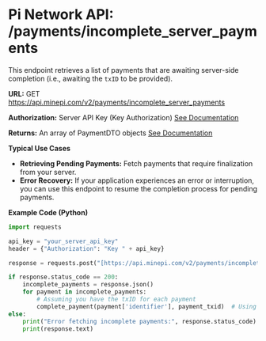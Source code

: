 # Pi Network API: /payments/incomplete_server_payments

This endpoint retrieves a list of payments that are awaiting server-side completion (i.e., awaiting the `txID` to be provided).

**URL:** GET https://api.minepi.com/v2/payments/incomplete_server_payments

**Authorization:** Server API Key (Key Authorization) [See Documentation](../authorization/Key.md)

**Returns:** An array of PaymentDTO objects [See Documentation](../types/PaymentDTO.md)

**Typical Use Cases**

* **Retrieving Pending Payments:** Fetch payments that require finalization from your server.
* **Error Recovery:** If your application experiences an error or interruption, you can use this endpoint to resume the completion process for pending payments.

**Example Code (Python)**

```python
import requests

api_key = "your_server_api_key" 
header = {"Authorization": "Key " + api_key}

response = requests.post("[https://api.minepi.com/v2/payments/incomplete_server_payments](https://api.minepi.com/v2/payments/incomplete_server_payments)", headers=header) 

if response.status_code == 200:
    incomplete_payments = response.json()
    for payment in incomplete_payments:
        # Assuming you have the txID for each payment
        complete_payment(payment['identifier'], payment_txid)  # Using your 'complete_payment' function
else:
    print("Error fetching incomplete payments:", response.status_code)
    print(response.text) 
```